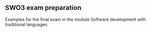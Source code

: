 ## SWO3 exam preparation

Examples for the final exam in the module Software development with traditional languages
